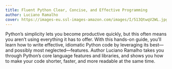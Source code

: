```yaml
---
title: Fluent Python Clear, Concise, and Effective Programming
author: Luciano Ramalho
cover: https://images-eu.ssl-images-amazon.com/images/I/513QtwqV2WL.jpg
---
```

Python’s simplicity lets you become productive quickly, but this often means you aren’t using everything it has to offer. 
With this hands-on guide, you’ll learn how to write effective, idiomatic Python code by leveraging its best—and possibly most neglected—features.
Author Luciano Ramalho takes you through Python’s core language features and libraries,
and shows you how to make your code shorter, faster, and more readable at the same time.

